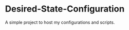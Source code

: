 Desired-State-Configuration
===========================

A simple project to host my configurations and scripts.
